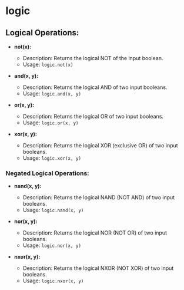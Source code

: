 # logic

## Logical Operations:

- **not(x):**
  - Description: Returns the logical NOT of the input boolean.
  - Usage: `logic.not(x)`
  
- **and(x, y):**
  - Description: Returns the logical AND of two input booleans.
  - Usage: `logic.and(x, y)`

- **or(x, y):**
  - Description: Returns the logical OR of two input booleans.
  - Usage: `logic.or(x, y)`

- **xor(x, y):**
  - Description: Returns the logical XOR (exclusive OR) of two input booleans.
  - Usage: `logic.xor(x, y)`

### Negated Logical Operations:

- **nand(x, y):**
  - Description: Returns the logical NAND (NOT AND) of two input booleans.
  - Usage: `logic.nand(x, y)`

- **nor(x, y):**
  - Description: Returns the logical NOR (NOT OR) of two input booleans.
  - Usage: `logic.nor(x, y)`

- **nxor(x, y):**
  - Description: Returns the logical NXOR (NOT XOR) of two input booleans.
  - Usage: `logic.nxor(x, y)`